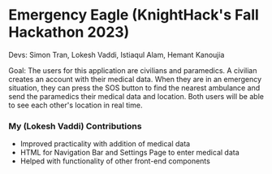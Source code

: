 # Emergency Eagle (KnightHack's Fall Hackathon 2023)

Devs: Simon Tran, Lokesh Vaddi, Istiaqul Alam, Hemant Kanoujia

Goal: The users for this application are civilians and paramedics. A civilian creates an account with their medical data. When they are in an emergency situation, they can press the SOS button to find the nearest ambulance and send the paramedics their medical data and location. Both users will be able to see each other's location in real time.  

### My (Lokesh Vaddi) Contributions
- Improved practicality with addition of medical data
- HTML for Navigation Bar and Settings Page to enter medical data
- Helped with functionality of other front-end components
